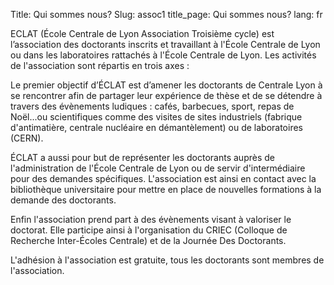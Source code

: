 Title: Qui sommes nous?
Slug: assoc1
title_page: Qui sommes nous?
lang: fr

ECLAT (École Centrale de Lyon Association Troisième cycle) est l’association des doctorants inscrits et travaillant à l'École Centrale de Lyon ou dans les laboratoires rattachés à l'École Centrale de Lyon. Les activités de l'association sont répartis en trois axes :

Le premier objectif d’ÉCLAT est d’amener les doctorants de Centrale Lyon à se rencontrer afin de partager leur expérience de thèse et de se détendre à travers des évènements ludiques : cafés, barbecues, sport, repas de Noël...ou scientifiques comme des visites de sites industriels (fabrique d'antimatière, centrale nucléaire en démantèlement) ou de laboratoires (CERN).

ÉCLAT a aussi pour but de représenter les doctorants auprès de l'administration de l'École Centrale de Lyon ou de servir d'intermédiaire pour des demandes spécifiques. L'association est ainsi en contact avec la bibliothèque universitaire pour mettre en place de nouvelles formations à la demande des doctorants.

Enfin l'association prend part à des évènements visant à valoriser le doctorat. Elle participe ainsi à l'organisation du CRIEC (Colloque de Recherche Inter-Écoles Centrale) et de la Journée Des Doctorants.

L'adhésion à l'association est gratuite, tous les doctorants sont membres de l'association.
